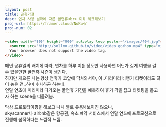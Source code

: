 ```yaml
---
layout: post
title: 곧휴가철
desc: 연차 사용 날짜에 따른 꿀연휴<br> 미리 체크해보기
proj-url: https://framer.cloud/NoKuM/
proj-num: 02
---
```


```html
<video width="800" height="800" autoplay loop poster="/images/404.jpg">
  <source src="http://sollmo.github.io/video/video_gochoo.mp4" type="video/mp4">
  Your browser does not support the video tag.
</video>
```

매년 공휴일의 배치에 따라, 연차를 하루 이틀 정도만 사용하면 어딘가 길게 여행을 갈 수 있을만한 꿀연휴 시즌이 생긴다.  
하지만 게으른 나는 항상 연휴가 코앞에 닥쳐와서야, 아..미리미리 비행기 티켓이라도 끊어 놓을 걸..하며 후회하곤 하는데.  
연말 연초에 미리미리 다가오는 꿀연휴 기간을 예측하여 휴가 각을 잡고 티켓팅을 돕고자 하는 scene을 떠올려봄.  

막상 프로토타이핑을 해보고 나니 별로 유용해보이진 않으나,  
skyscanner나 airbnb같은 항공권, 숙소 예약 서비스에서 연말 연초에 프로모션으로 진행해 봄직하다는 느낌적 느낌.  


